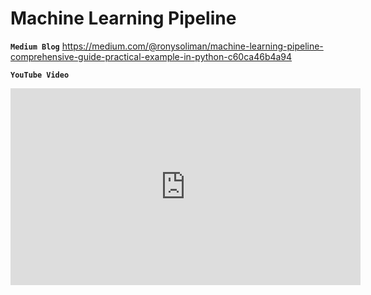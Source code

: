 # Machine Learning Pipeline

**`Medium Blog`**
https://medium.com/@ronysoliman/machine-learning-pipeline-comprehensive-guide-practical-example-in-python-c60ca46b4a94

**`YouTube Video`**

<iframe width="560" height="315" src="https://www.youtube.com/embed/zwgsjNlmRCU?si=-D1y0ELPL0F_KZl6" title="YouTube video player" frameborder="0" allow="accelerometer; autoplay; clipboard-write; encrypted-media; gyroscope; picture-in-picture; web-share" referrerpolicy="strict-origin-when-cross-origin" allowfullscreen></iframe>
